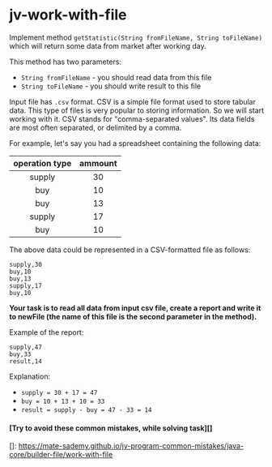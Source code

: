 # jv-work-with-file

Implement method `getStatistic(String fromFileName, String toFileName)` 
which will return some data from market after working day. 

This method has two parameters:
- `String fromFileName` - you should read data from this file
- `String toFileName` - you should write result to this file

Input file has `.csv` format. CSV is a simple file format used to store tabular data.
This type of files is very popular to storing information. So we will start working with it. 
CSV stands for "comma-separated values". Its data fields are most often separated, or delimited by a comma. 

For example, let's say you had a spreadsheet containing the following data:

| operation type | ammount  | 
| :------------: | :-------:|
| supply         | 30       | 
| buy            | 10       | 
| buy            | 13       | 
| supply         | 17       | 
| buy            | 10       | 

The above data could be represented in a CSV-formatted file as follows:
```csv
supply,30
buy,10
buy,13
supply,17
buy,10
```

__Your task is to read all data from input csv file, 
create a report and write it to newFile (the name of this file is the second parameter in the method).__

Example of the report:
```csv
supply,47
buy,33
result,14
```

Explanation:
- `supply = 30 + 17 = 47`
- `buy = 10 + 13 + 10 = 33`
- `result = supply - buy = 47 - 33 = 14`

#### [Try to avoid these common mistakes, while solving task][]

[]: https://mate-sademy.github.io/jv-program-common-mistakes/java-core/builder-file/work-with-file